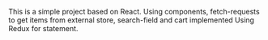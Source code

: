 This is a simple project based on React.
Using components, fetch-requests to get items from external store, search-field and cart implemented
Using Redux for statement.
